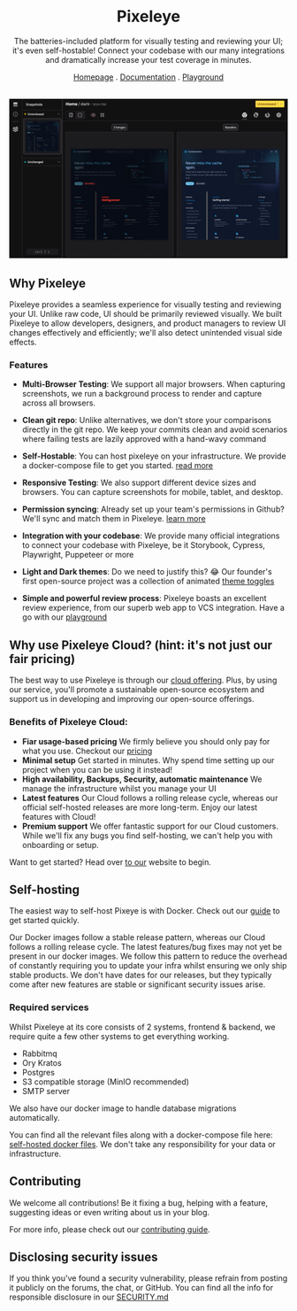 <div align="center">
<br />
<!-- PROJECT LOGO -->
<br />
<h1>Pixeleye</h1>
<p>The batteries-included platform for visually testing and reviewing your UI; it's even self-hostable! Connect your codebase with our many integrations and dramatically increase your test coverage in minutes.</p>  
</p>
<div align="center">
  <a href="https://pixeleye.io/home">Homepage</a>
  .
  <a href="https://pixeleye.io/docs">Documentation</a>
  .
  <a href="https://pixeleye.io/playground">Playground</a>
</div>
</div>
<br />

![Pixeleye reviewer](https://raw.githubusercontent.com/pixeleye-io/pixeleye/main/.assets/playground.png)

## Why Pixeleye

Pixeleye provides a seamless experience for visually testing and reviewing your UI. Unlike raw code, UI should be primarily reviewed visually. We built Pixeleye to allow developers, designers, and product managers to review UI changes effectively and efficiently; we'll also detect unintended visual side effects.

### Features

- **Multi-Browser Testing**: We support all major browsers. When capturing screenshots, we run a background process to render and capture across all browsers.

- **Clean git repo**: Unlike alternatives, we don't store your comparisons directly in the git repo. We keep your commits clean and avoid scenarios where failing tests are lazily approved with a hand-wavy command

- **Self-Hostable**: You can host pixeleye on your infrastructure. We provide a docker-compose file to get you started. [read more](https://pixeleye.io/docs/guides/self-hosting)

- **Responsive Testing**: We also support different device sizes and browsers. You can capture screenshots for mobile, tablet, and desktop.

- **Permission syncing**: Already set up your team's permissions in Github? We'll sync and match them in Pixeleye. [learn more](https://pixeleye.io/docs/features/teams-and-permissions)

- **Integration with your codebase**: We provide many official integrations to connect your codebase with Pixeleye, be it Storybook, Cypress, Playwright, Puppeteer or more

- **Light and Dark themes**: Do we need to justify this? 😂 Our founder's first open-source project was a collection of animated [theme toggles](https://github.com/alfiejones/theme-toggles)

- **Simple and powerful review process**: Pixeleye boasts an excellent review experience, from our superb web app to VCS integration. Have a go with our [playground](https://pixeleye.io/playground)


## Why use Pixeleye Cloud? (hint: it's not just our fair pricing)

The best way to use Pixeleye is through our [cloud offering](https://pixeleye.io/home). Plus, by using our service, you'll promote a sustainable open-source ecosystem and support us in developing and improving our open-source offerings.

### Benefits of Pixeleye Cloud:

- **Fiar usage-based pricing** We firmly believe you should only pay for what you use. Checkout our [pricing](https://pixeleye.io/pricing)
- **Minimal setup** Get started in minutes. Why spend time setting up our project when you can be using it instead!
- **High availability, Backups, Security, automatic maintenance** We manage the infrastructure whilst you manage your UI
- **Latest features** Our Cloud follows a rolling release cycle, whereas our official self-hosted releases are more long-term. Enjoy our latest features with Cloud!
- **Premium support** We offer fantastic support for our Cloud customers. While we'll fix any bugs you find self-hosting, we can't help you with onboarding or setup.


Want to get started? Head over [to our](https://pixeleye.io/home) website to begin.

## Self-hosting

The easiest way to self-host Pixeye is with Docker. Check out our [guide](https://pixeleye.io/docs/guides/self-hosting) to get started quickly.

Our Docker images follow a stable release pattern, whereas our Cloud follows a rolling release cycle. The latest features/bug fixes may not yet be present in our docker images. We follow this pattern to reduce the overhead of constantly requiring you to update your infra whilst ensuring we only ship stable products. We don't have dates for our releases, but they typically come after new features are stable or significant security issues arise. 

### Required services

Whilst Pixeleye at its core consists of 2 systems, frontend & backend, we require quite a few other systems to get everything working.

- Rabbitmq
- Ory Kratos
- Postgres
- S3 compatible storage (MinIO recommended)
- SMTP server

We also have our docker image to handle database migrations automatically.

You can find all the relevant files along with a docker-compose file here: [self-hosted docker files](https://github.com/pixeleye-io/pixeleye/tree/main/docker/config). We don't take any responsibility for your data or infrastructure.

## Contributing

We welcome all contributions! Be it fixing a bug, helping with a feature, suggesting ideas or even writing about us in your blog.

For more info, please check out our [contributing guide](https://pixeleye.io/docs/guides/how-to-contribute).

## Disclosing security issues

If you think you've found a security vulnerability, please refrain from posting it publicly on the forums, the chat, or GitHub. You can find all the info for responsible disclosure in our [SECURITY.md](https://github.com/pixeleye-io/pixeleye/blob/main/SECURITY.md)






